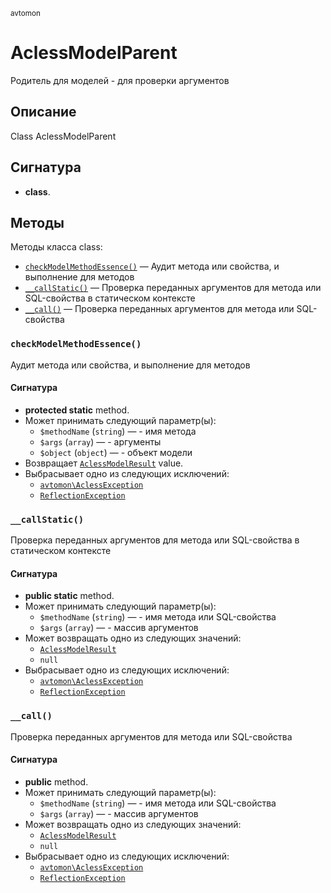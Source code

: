 <small>avtomon</small>

AclessModelParent
=================

Родитель для моделей - для проверки аргументов

Описание
-----------

Class AclessModelParent

Сигнатура
---------

- **class**.

Методы
-------

Методы класса class:

- [`checkModelMethodEssence()`](#checkModelMethodEssence) &mdash; Аудит метода или свойства, и выполнение для методов
- [`__callStatic()`](#__callStatic) &mdash; Проверка переданных аргументов для метода или SQL-свойства в статическом контексте
- [`__call()`](#__call) &mdash; Проверка переданных аргументов для метода или SQL-свойства

### `checkModelMethodEssence()` <a name="checkModelMethodEssence"></a>

Аудит метода или свойства, и выполнение для методов

#### Сигнатура

- **protected static** method.
- Может принимать следующий параметр(ы):
    - `$methodName` (`string`) &mdash; - имя метода
    - `$args` (`array`) &mdash; - аргументы
    - `$object` (`object`) &mdash; - объект модели
- Возвращает [`AclessModelResult`](../avtomon/AclessModelResult.md) value.
- Выбрасывает одно из следующих исключений:
    - [`avtomon\AclessException`](../avtomon/AclessException.md)
    - [`ReflectionException`](http://php.net/class.ReflectionException)

### `__callStatic()` <a name="__callStatic"></a>

Проверка переданных аргументов для метода или SQL-свойства в статическом контексте

#### Сигнатура

- **public static** method.
- Может принимать следующий параметр(ы):
    - `$methodName` (`string`) &mdash; - имя метода или SQL-свойства
    - `$args` (`array`) &mdash; - массив аргументов
- Может возвращать одно из следующих значений:
    - [`AclessModelResult`](../avtomon/AclessModelResult.md)
    - `null`
- Выбрасывает одно из следующих исключений:
    - [`avtomon\AclessException`](../avtomon/AclessException.md)
    - [`ReflectionException`](http://php.net/class.ReflectionException)

### `__call()` <a name="__call"></a>

Проверка переданных аргументов для метода или SQL-свойства

#### Сигнатура

- **public** method.
- Может принимать следующий параметр(ы):
    - `$methodName` (`string`) &mdash; - имя метода или SQL-свойства
    - `$args` (`array`) &mdash; - массив аргументов
- Может возвращать одно из следующих значений:
    - [`AclessModelResult`](../avtomon/AclessModelResult.md)
    - `null`
- Выбрасывает одно из следующих исключений:
    - [`avtomon\AclessException`](../avtomon/AclessException.md)
    - [`ReflectionException`](http://php.net/class.ReflectionException)

